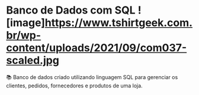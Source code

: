 # Banco de Dados com SQL  ![image]https://www.tshirtgeek.com.br/wp-content/uploads/2021/09/com037-scaled.jpg
📚 Banco de dados criado utilizando linguagem SQL para gerenciar os clientes, pedidos, fornecedores e produtos de uma loja.
